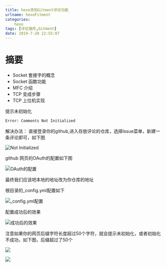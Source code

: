 ```yaml
---
title: hexo添加Gitment评论功能
urlname: hexoFitment
categories:
    hexo
tags: [评论插件,Gitment]
date: 2019-7-28 22:55:07
---
```


# 摘要

* Socket 套接字的概念
* Socket 函数功能
* MFC 介绍
* TCP 变成步骤
* TCP 上位机实现

<!-- more -->

提示未初始化

```bash
Error: Comments Not Initialized
```

解决办法：
直接登录你的github,进入存放评论的仓库，选择Issue菜单，新建一条评论即可，如下图

![Not Initialized](https://s2.ax1x.com/2019/08/01/edSmuD.png)

github 网页的OAuth的配置如下图

![OAuth的配置](https://s2.ax1x.com/2019/08/01/edCIGn.png)

最终我们应该吧本地的地址改为你仓库的地址

根目录的_config.yml配置如下

![_config.yml配置](https://s2.ax1x.com/2019/08/01/edCxi9.png)


配置成功后的效果

![成功后的效果](https://s2.ax1x.com/2019/08/01/edFtK0.png)

注意如果你的网页后缀字符长度超过50个字符，就会提示未初始化，或者初始化不成功，如下图，后缀超过了50个

![](https://s2.ax1x.com/2019/08/01/edFrG9.png)

![](https://s2.ax1x.com/2019/08/02/eBum0H.png)
